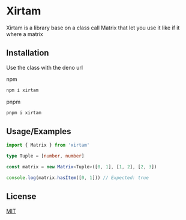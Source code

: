 # Xirtam

Xirtam is a library base on a class call Matrix that let you use it like if it where a matrix


## Installation

Use the class with the deno url

npm
```bash
npm i xirtam
```

pnpm
```bash
pnpm i xirtam
```
    
## Usage/Examples

```ts
import { Matrix } from 'xirtam'

type Tuple = [number, number]

const matrix = new Matrix<Tuple>([0, 1], [1, 2], [2, 3])

console.log(matrix.hasItem([0, 1])) // Expected: true
```


## License

[MIT](https://github.com/siCasta/xirtam-node/blob/main/LICENSE)
